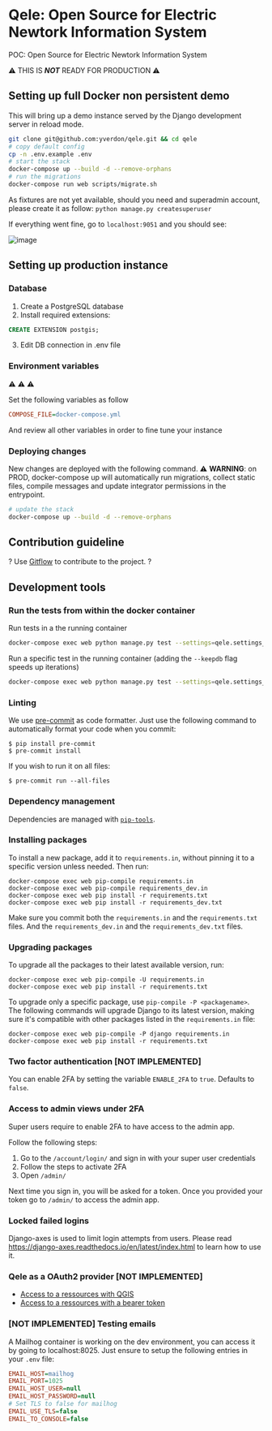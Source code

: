 # Qele: Open Source for Electric Newtork Information System

POC: Open Source for Electric Newtork Information System

⚠️ THIS IS ***NOT*** READY FOR PRODUCTION ⚠️

## Setting up full Docker non persistent demo

This will bring up a demo instance served by the
Django development server in reload mode.

```bash
git clone git@github.com:yverdon/qele.git && cd qele
# copy default config
cp -n .env.example .env
# start the stack
docker-compose up --build -d --remove-orphans
# run the migrations
docker-compose run web scripts/migrate.sh
```

As fixtures are not yet available, should you need and superadmin account, please create it as follow: ```python manage.py createsuperuser```

If everything went fine, go to ```localhost:9051``` and you should see:

![image](https://github.com/yverdon/qele/assets/3356536/3276444f-55e8-4f03-b5c9-1665de45c36b)


## Setting up production instance

### Database

1. Create a PostgreSQL database
2. Install required extensions:

```sql
CREATE EXTENSION postgis;
```

3. Edit DB connection in .env file

### Environment variables

:warning: :warning: :warning:

Set the following variables as follow

```ini
COMPOSE_FILE=docker-compose.yml
```

And review all other variables in order to fine tune your instance

### Deploying changes

New changes are deployed with the following command. :warning: **WARNING**: on PROD, docker-compose up will automatically
run migrations, collect static files, compile messages and update integrator permissions in the entrypoint.

```bash
# update the stack
docker-compose up --build -d --remove-orphans
```

## Contribution guideline

? Use [Gitflow](https://www.atlassian.com/fr/git/tutorials/comparing-workflows/gitflow-workflow) to contribute to the project. ?

## Development tools

### Run the tests from within the docker container

Run tests in a the running container

```bash
docker-compose exec web python manage.py test --settings=qele.settings_test
```

Run a specific test in the running container (adding the `--keepdb` flag speeds up iterations)

```bash
docker-compose exec web python manage.py test --settings=qele.settings_test --keepdb qele.apps.permits.tests.test_a_qele_case
```

### Linting

We use [pre-commit](https://pre-commit.com/) as code formatter. Just use the following command to automatically format your code when you commit:

```
$ pip install pre-commit
$ pre-commit install
```

If you wish to run it on all files:

```
$ pre-commit run --all-files
```

### Dependency management

Dependencies are managed with [`pip-tools`](https://github.com/jazzband/pip-tools).

### Installing packages

To install a new package, add it to `requirements.in`, without pinning it to a
specific version unless needed. Then run:

```
docker-compose exec web pip-compile requirements.in
docker-compose exec web pip-compile requirements_dev.in
docker-compose exec web pip install -r requirements.txt
docker-compose exec web pip install -r requirements_dev.txt
```

Make sure you commit both the `requirements.in` and the `requirements.txt` files.
And the `requirements_dev.in` and the `requirements_dev.txt` files.

### Upgrading packages

To upgrade all the packages to their latest available version, run:

```
docker-compose exec web pip-compile -U requirements.in
docker-compose exec web pip install -r requirements.txt
```

To upgrade only a specific package, use `pip-compile -P <packagename>`.
The following commands will upgrade Django to its latest version, making sure
it's compatible with other packages listed in the `requirements.in` file:

```
docker-compose exec web pip-compile -P django requirements.in
docker-compose exec web pip install -r requirements.txt
```

### Two factor authentication [NOT IMPLEMENTED]

You can enable 2FA by setting the variable `ENABLE_2FA` to `true`. Defaults to `false`.

### Access to admin views under 2FA

Super users require to enable 2FA to have access to the admin app.

Follow the following steps:

1. Go to the `/account/login/` and sign in with your super user credentials
2. Follow the steps to activate 2FA
3. Open `/admin/`

Next time you sign in, you will be asked for a token.
Once you provided your token go to `/admin/` to access the admin app.

### Locked failed logins

Django-axes is used to limit login attempts from users.
Please read https://django-axes.readthedocs.io/en/latest/index.html to learn how to use it.

### Qele as a OAuth2 provider [NOT IMPLEMENTED]
* [Access to a ressources with QGIS](docs/OAuth2_Qgis.md)
* [Access to a ressources with a bearer token](docs/OAuth2_access_api.md)

### [NOT IMPLEMENTED] Testing emails

A Mailhog container is working on the dev environment, you can access it by going to localhost:8025.
Just ensure to setup the following entries in your `.env` file:

```ini
EMAIL_HOST=mailhog
EMAIL_PORT=1025
EMAIL_HOST_USER=null
EMAIL_HOST_PASSWORD=null
# Set TLS to false for mailhog
EMAIL_USE_TLS=false
EMAIL_TO_CONSOLE=false
```
